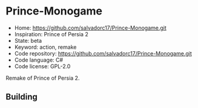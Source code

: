 # Prince-Monogame

- Home: https://github.com/salvadorc17/Prince-Monogame.git
- Inspiration: Prince of Persia 2
- State: beta
- Keyword: action, remake
- Code repository: https://github.com/salvadorc17/Prince-Monogame.git
- Code language: C#
- Code license: GPL-2.0

Remake of Prince of Persia 2.

## Building
